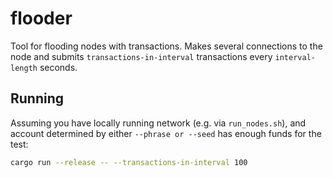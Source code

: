 # flooder

Tool for flooding nodes with transactions.
Makes several connections to the node 
and submits `transactions-in-interval` transactions
every `interval-length` seconds.
## Running
Assuming you have locally running network (e.g. via `run_nodes.sh`),
and account determined by either `--phrase or --seed` has enough funds
for the test:
```bash
cargo run --release -- --transactions-in-interval 100
```